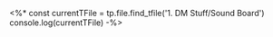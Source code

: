 <%*
const currentTFile = tp.file.find_tfile('1. DM Stuff/Sound Board')
console.log(currentTFile)
-%>